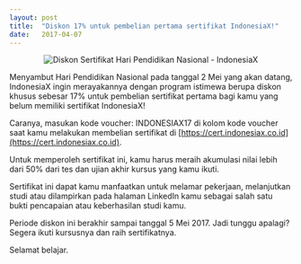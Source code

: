 ```yaml
---
layout: post
title:  "Diskon 17% untuk pembelian pertama sertifikat IndonesiaX!"
date:   2017-04-07
---
```


<center>
<img src="{{ '/public/diskon-hari-pendidikan-nasional-sertifikat-indonesiax.png' | prepend: site.baseurl }}" alt="Diskon Sertifikat Hari Pendidikan Nasional - IndonesiaX">
</center>

Menyambut Hari Pendidikan Nasional pada tanggal 2 Mei yang akan datang, IndonesiaX ingin merayakannya dengan program istimewa berupa diskon khusus sebesar 17% untuk pembelian sertifikat pertama bagi kamu yang belum memiliki sertifikat IndonesiaX!

Caranya, masukan kode voucher: INDONESIAX17 di kolom kode voucher saat kamu melakukan membelian sertifikat di [https://cert.indonesiax.co.id](https://cert.indonesiax.co.id).

Untuk memperoleh sertifikat ini, kamu harus meraih akumulasi nilai lebih dari 50% dari tes dan ujian akhir kursus yang kamu ikuti.

Sertifikat ini dapat kamu manfaatkan untuk melamar pekerjaan, melanjutkan studi atau dilampirkan pada halaman LinkedIn kamu sebagai salah satu bukti pencapaian atau keberhasilan studi kamu.

Periode diskon ini berakhir sampai tanggal 5 Mei 2017. Jadi tunggu apalagi? Segera ikuti kursusnya dan raih sertifikatnya.

Selamat belajar.
